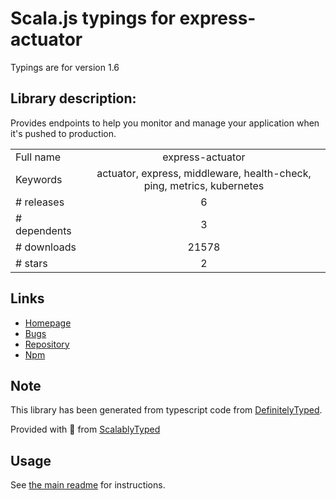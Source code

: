 
# Scala.js typings for express-actuator

Typings are for version 1.6

## Library description:
Provides endpoints to help you monitor and manage your application when it's pushed to production.

|                    |                 |
| ------------------ | :-------------: |
| Full name          | express-actuator |
| Keywords           | actuator, express, middleware, health-check, ping, metrics, kubernetes |
| # releases         | 6 |
| # dependents       | 3 |
| # downloads        | 21578 |
| # stars            | 2 |

## Links
- [Homepage](https://github.com/rcruzper/express-actuator#readme)
- [Bugs](https://github.com/rcruzper/express-actuator/issues)
- [Repository](https://github.com/rcruzper/express-actuator)
- [Npm](https://www.npmjs.com/package/express-actuator)
    


## Note
This library has been generated from typescript code from [DefinitelyTyped](https://definitelytyped.org).

Provided with :purple_heart: from [ScalablyTyped](https://github.com/oyvindberg/ScalablyTyped)

## Usage
See [the main readme](../../readme.md) for instructions.


